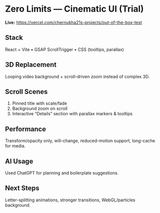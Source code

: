 # Zero Limits — Cinematic UI (Trial)

**Live:** https://vercel.com/chernukha21s-projects/out-of-the-box-test

## Stack
React + Vite • GSAP ScrollTrigger • CSS (tooltips, parallax)

## 3D Replacement
Looping video background + scroll-driven zoom instead of complex 3D.

## Scroll Scenes
1) Pinned title with scale/fade
2) Background zoom on scroll
3) Interactive “Details” section with parallax markers & tooltips

## Performance
Transform/opacity only, will-change, reduced-motion support, long-cache for media.

## AI Usage
Used ChatGPT for planning and boilerplate suggestions.

## Next Steps
Letter-splitting animations, stronger transitions, WebGL/particles background.